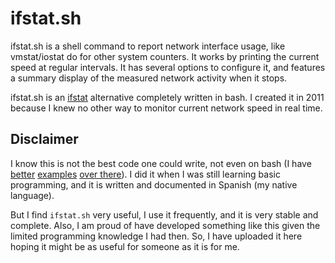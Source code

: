 # ifstat.sh

ifstat.sh is a shell command to report network interface usage, like vmstat/iostat do for other system counters.
It works by printing the current speed at regular intervals. It has several options to configure it, and features a summary display of the measured network activity when it stops.

ifstat.sh is an [ifstat](http://freecode.com/projects/ifstat) alternative completely written in bash.
I created it in 2011 because I knew no other way to monitor current network speed in real time.


## Disclaimer

I know this is not the best code one could write, not even on bash (I have [better](https://github.com/alvarogzp/badoo-challenge-2015/blob/f4e1d8b1837c7cc5ae31bb3fa808a24b60513214/03-Pattern_matcher/solution.sh) [examples](https://github.com/alvarogzp/telegram-bot/blob/2eab29b7b13c71daa1f382427ea93c2e2cceb5ae/run.sh) [over there](https://github.com/alvarogzp/poodle-challenge/blob/344c311224d062a5b9dc32a2b0391fb562827d9a/gen_inputs_outputs_tokens.sh)). I did it when I was still learning basic programming, and it is written and documented in Spanish (my native language).

But I find `ifstat.sh` very useful, I use it frequently, and it is very stable and complete. Also, I am proud of have developed something like this given the limited programming knowledge I had then. So, I have uploaded it here hoping it might be as useful for someone as it is for me.
